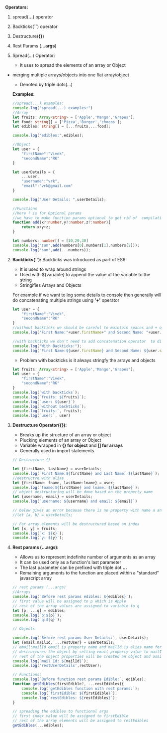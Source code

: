 **Operators:**

1. spread(**...**) operator
2. Backticks(**``**) operator
3. Destructure(**{}**)
4. Rest Params (**...args**)



1. Spread(...) Operator:  

   - It uses to spread the elements of an array or Object
- merging multiple arrays/objects into one flat array/object
   - Denoted by triple dots(...)
   
   **Examples:**
   
   ```typescript
   //spread(...) examples:
   console.log("spread(...) examples:")
   //Array
   let fruits: Array<string> = ['Apple','Mango','Grapes'];
   let food: string[] = ['Pizza','Burger','chocos'];
   let edibles: string[] = [...fruits,...food];
   
   console.log("edibles:",edibles);
   
   //Object
   let user = {
       "firstName":"Vivek",
       "secondName":"RK"
   }
   
   let userDetails = {
       ...user,
       "username":"vrk",
       "email":"vrk@gmail.com"
   }
   
   console.log("User Details: ",userDetails);
   
   //Functions
   //here ? is for Optional params
   //we have to make function params optional to get rid of  compilation error during spread usage
   function add(x?:number,y?:number,z?:number){
       return x+y+z;
   }
   
   let numbers: number[] = [10,20,30]
   console.log("sum",add(numbers[0],numbers[1],numbers[2]));
   console.log("sum",add(...numbers));
   ```
   
2. **Backticks(``):** Backticks was introduced as part of ES6

   - It is used to wrap around strings
   - Used with ${variable} to append the value of the variable to the string
   - Stringifies Arrays and Objects
   
   For example if we want to log some details to console then generally will do concatenating multiple strings using **'+'** operator
   
   ```typescript
   let user = {
       "firstName":"Vivek",
       "secondName":"RK"
   }
   //without backticks we should be careful to maintain spaces and + operator
   console.log("First Name:"+user.firstName+" and Second Name: "+user.secondName);
   
   //with backticks we don't need to add concatenation operator  to display values
   console.log("With Backticks:");
   console.log(`First Name:${user.firstName} and Second Name: ${user.secondName}`);
   ```
   
   - Problem with backticks is it always stringfy the arrays and objects
   
   ```typescript
   let fruits: Array<string> = ['Apple','Mango','Grapes'];
   let user = {
       "firstName":"Vivek",
       "secondName":"RK"
   }
   console.log(`with backticks`);
   console.log(`fruits: ${fruits}`);
   console.log(`user: ${user}`)
   console.log(`without backticks`);
   console.log(`fruits:`, fruits);
   console.log(`user:`, user)
   ```



3. **Destructure Operator({}):**

   - Breaks up the structure of an array or object
   - Plucking elements of an array or Object
   - Variable wrapped in **{} for object** and **[] for arrays**
   - Generally used in import statements

   ```typescript
   // Destructure {}
   
   let {firstName, lastName} = userDetails;
   console.log(`First Name:${firstName} and Last Name: ${lastName}`);
   //destructre with alias
   let {firstName: fname, lastName:lname} = user;
   console.log(`fname:${firstName} and lname: ${lastName}`);
   // object destructuring will be done based on the property name 
   let {username, email} = userDetails;
   console.log(`username: ${username} and email: ${email}`)
   
   // below gives an error because there is no property with name a and b
   //let {a, b} = userDetails;
   
   // For array elements will be destructured based on index
   let [x, y] = fruits;
   console.log(`x: ${x}`);
   console.log(`y: ${y}`);
   ```

   

4. **Rest params (...args):**

   - Allows us to represent indefinite number of arguments as an array
   - It can be used only as a function's last parameter
   - The last parameter can be prefixed with triple dot **...**
   - Remaining arguments to the function are placed within a "standard" javascript array

   ```typescript
   // rest params (...args)
   //Arrays
   console.log(`Before rest params edibles: ${edibles}`);
   // first value will be assigned to p which is Apple
   // rest of the array values are assigned to variable to q
   let [p, ...q] = edibles;
   console.log(`p:${p}`);
   console.log(`q:${q}`);
   
   // Objects 
   
   console.log(`Before rest params User Details:`, userDetails);
   let {email:mailId, ...restUser} = userDetails;
   // email:mailId email is property name and mailId is alias name for property
   // destructures the object by setting email property value to mailId alias variable and 
   // rest of the object properties will be created an object and assign it to restUser variable
   console.log(`mail Id: ${mailId}`);
   console.log('restUserDetails',restUser);
   
   // Functions:
   console.log(`Before function rest params Edible:`, edibles);
   function getEdibles(firstEdible?, ...restEdibles){
       console.log(`getEdibles function with rest params:`);
       console.log(`firstEdible: ${firstEdible}`);
       console.log(`restEdibles: ${restEdibles}`);
   }
   
   // spreading the edibles to functional args
   // first index value will be assigned to firstEdible
   // rest of the array elements will be assigned to restEdibles
   getEdibles(...edibles);
   ```

   